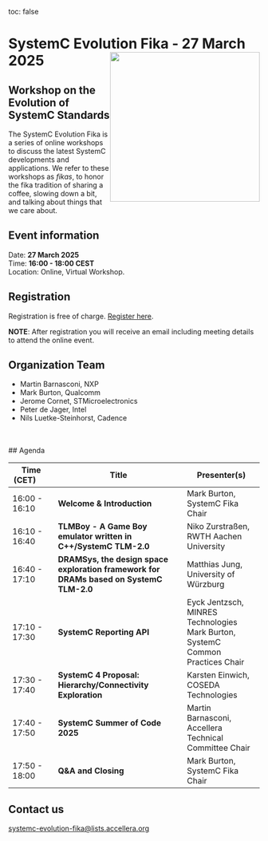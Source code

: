 toc: false

# SystemC Evolution Fika - 27 March 2025<img style="float: right; width:300px;" src="/images/scef.png">

## Workshop on the Evolution of SystemC Standards

The SystemC Evolution Fika is a series of online workshops to discuss the latest SystemC developments and applications. We refer to these workshops as *fikas*, to honor the fika tradition of sharing a coffee, slowing down a bit, and talking about things that we care about.

## Event information

Date: **27 March 2025**<br>
Time: **16:00 - 18:00 CEST**<br>
Location: Online, Virtual Workshop.

## Registration

<!--*Registration will open soon*-->

Registration is free of charge. [Register here](https://form.jotform.com/250645321767964).

**NOTE**: After registration you will receive an email including meeting details to attend the online event.


## Organization Team

 * Martin Barnasconi, NXP
 * Mark Burton, Qualcomm
 * Jerome Cornet, STMicroelectronics
 * Peter de Jager, Intel
 * Nils Luetke-Steinhorst, Cadence
<br>
<br>
## Agenda

| Time (CET)&nbsp;&nbsp;&nbsp;&nbsp;&nbsp;&nbsp; | Title | Presenter(s) |
| ------------- | ---------------- | -------------------------------- |
| 16:00 - 16:10 | **Welcome & Introduction** | Mark Burton, SystemC Fika Chair |
| 16:10 - 16:40 | **TLMBoy - A Game Boy emulator written in C++/SystemC TLM-2.0** | Niko Zurstraßen, RWTH Aachen University |
| 16:40 - 17:10 | **DRAMSys, the design space exploration framework for DRAMs based on SystemC TLM-2.0** |  Matthias Jung, University of Würzburg |
| 17:10 - 17:30 | **SystemC Reporting API** | Eyck Jentzsch, MINRES Technologies<br>Mark Burton, SystemC Common Practices Chair |
| 17:30 - 17:40 | **SystemC 4 Proposal: Hierarchy/Connectivity Exploration** | Karsten Einwich, COSEDA Technologies |
| 17:40 - 17:50 | **SystemC Summer of Code  2025** | Martin Barnasconi, Accellera Technical Committee Chair |
| 17:50 - 18:00 | **Q&A and Closing** | Mark Burton, SystemC Fika Chair |

<!--
## Abstracts

*Abstracts will follow soon*
-->

## Contact us

[systemc-evolution-fika@lists.accellera.org](mailto:systemc-evolution-fika@lists.accellera.org)

[intro]: https://workspace.accellera.org/document/dl/12712
[lwg]: https://workspace.accellera.org/document/dl/12713
[swg]: https://workspace.accellera.org/document/dl/12714
[cciwg]: https://workspace.accellera.org/document/dl/12715


